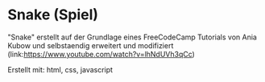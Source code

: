 # Snake (Spiel)
"Snake" erstellt auf der Grundlage eines FreeCodeCamp Tutorials von Ania Kubow und selbstaendig erweitert und modifiziert (link:https://www.youtube.com/watch?v=lhNdUVh3qCc)

Erstellt mit: html, css, javascript
